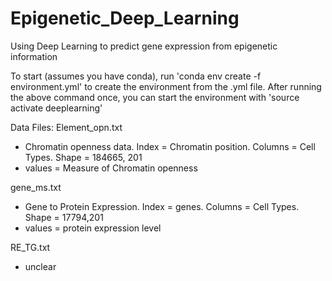 # Epigenetic_Deep_Learning
Using Deep Learning to predict gene expression from epigenetic information


To start (assumes you have conda), run 'conda env create -f environment.yml' to create the environment from the .yml file. 
After running the above command once, you can start the environment with 'source activate deeplearning'

Data Files:
Element_opn.txt 
- Chromatin openness data. Index = Chromatin position. Columns = Cell Types. Shape = 184665, 201
- values = Measure of Chromatin openness

gene_ms.txt
- Gene to Protein Expression. Index = genes. Columns = Cell Types. Shape = 17794,201
- values = protein expression level

RE_TG.txt
- unclear 
